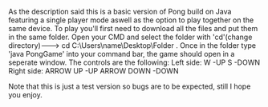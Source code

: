 As the description said this is a basic version of Pong build on Java featuring a single player mode aswell as the option to play together on the same device. 
To play you'll first need to download all the files and put them in the same folder. Open your CMD and select the folder with 'cd'(change directory)---> cd C:\Users\name\Desktop\Folder .
Once in the folder type 'java PongGame' into your command bar, the game should open in a seperate window.
The controls are the following:
Left side:
  W -UP
  S -DOWN
Right side:
  ARROW UP -UP
  ARROW DOWN -DOWN


Note that this is just a test version so bugs are to be expected, still I hope you enjoy.
